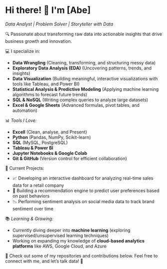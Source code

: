 # Hi there! 👋 I'm [Abe]  
*Data Analyst | Problem Solver | Storyteller with Data*

🔍 Passionate about transforming raw data into actionable insights that drive business growth and innovation.

💻 I specialize in:  
- **Data Wrangling** (Cleaning, transforming, and structuring messy data)  
- **Exploratory Data Analysis (EDA)** (Uncovering patterns, trends, and insights)  
- **Data Visualization** (Building meaningful, interactive visualizations with tools like Tableau, and Power BI)  
- **Statistical Analysis & Predictive Modeling** (Applying machine learning algorithms to forecast future trends)  
- **SQL & NoSQL** (Writing complex queries to analyze large datasets)  
- **Excel & Google Sheets** (Advanced formulas, pivot tables, and automation)

📊 *Tools I Love:*
- **Excell** (Clean, analyse, and Present)  
- **Python** (Pandas, NumPy, Scikit-learn)  
- **SQL** (MySQL, PostgreSQL)  
- **Tableau & Power BI**  
- **Jupyter Notebooks & Google Colab**  
- **Git & GitHub** (Version control for efficient collaboration)

🚀 Current Projects:  
- 📈 Developing an interactive dashboard for analyzing real-time sales data for a retail company  
- 🧠 Building a recommendation engine to predict user preferences based on past behaviors  
- 📉 Performing sentiment analysis on social media data to track brand sentiment over time

📚 *Learning & Growing:*  
- Currently diving deeper into **machine learning** (exploring supervised/unsupervised learning techniques)  
- Working on expanding my knowledge of **cloud-based analytics platforms** like AWS, Google Cloud, and Azure

🔗 Check out some of my repositories and contributions below. Feel free to connect with me, and let’s talk data! 🚀
